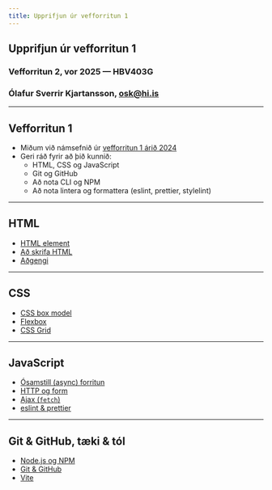 ```yaml
---
title: Upprifjun úr vefforritun 1
---
```


## Upprifjun úr vefforritun 1

### Vefforritun 2, vor 2025 — HBV403G

### Ólafur Sverrir Kjartansson, [osk@hi.is](mailto:osk@hi.is)

---

## Vefforritun 1

- Miðum við námsefnið úr [vefforritun 1 árið 2024](https://github.com/vefforritun/vef1-2024)
- Geri ráð fyrir að þið kunnið:
  - HTML, CSS og JavaScript
  - Git og GitHub
  - Að nota CLI og NPM
  - Að nota lintera og formattera (eslint, prettier, stylelint)

---

## HTML

- [HTML element](https://github.com/vefforritun/vef1-2024/tree/main/namsefni/03.html-element)
- [Að skrifa HTML](https://github.com/vefforritun/vef1-2024/tree/main/namsefni/05.ad-skrifa-html)
- [Aðgengi](https://github.com/vefforritun/vef1-2024/tree/main/namsefni/06.adgengi)

---

## CSS

- [CSS box model](https://github.com/vefforritun/vef1-2024/tree/main/namsefni/09.css-box-model)
- [Flexbox](https://github.com/vefforritun/vef1-2024/tree/main/namsefni/14.css-flexbox)
- [CSS Grid](https://github.com/vefforritun/vef1-2024/tree/main/namsefni/18.grid)

---

## JavaScript

- [Ósamstill (async) forritun](https://github.com/vefforritun/vef1-2024/tree/main/namsefni/31.async)
- [HTTP og form](https://github.com/vefforritun/vef1-2024/tree/main/namsefni/32.http-form)
- [Ajax (`fetch`)](https://github.com/vefforritun/vef1-2024/tree/main/namsefni/33.ajax)
- [eslint & prettier](https://github.com/vefforritun/vef1-2024/tree/main/namsefni/34.eslint)

---

## Git & GitHub, tæki & tól

- [Node.js og NPM](https://github.com/vefforritun/vef1-2024/tree/main/namsefni/20.taeki-tol)
- [Git & GitHub](https://github.com/vefforritun/vef1-2024/tree/main/namsefni/22.git)
- [Vite](https://vite.dev/)
